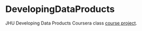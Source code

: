 DevelopingDataProducts
======================

JHU Developing Data Products Coursera class [course project](http://datasciencespm.github.io/DevelopingDataProducts/shinyApplicationPresentation.html#/slide-1).
